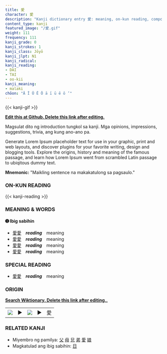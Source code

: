 ```yaml
---
title: 愛
character: 愛
description: "Kanji dictionary entry 愛: meaning, on-kun reading, compounds, origin, related kanji"
content_type: kanji
featured_image: "/愛.gif"
weight: 111
frequency: 111
kanji_grade: 0
kanji_strokes: 1
kanji_class: Jōyō
kanji_jlpt: N1
kanji_radical: 
kanji_reading: 
- DAI
- TAI
- oo-kii
kanji_meaning:
- malaki
chōon: "Ā Ī Ū Ē Ō ā ī ū ē ō ’"
---
```

[//]: # (Don't edit the line below. Kanji animated GIF code is automatically generated.)
{{< kanji-gif >}}

[//]: # (Edit below this line.)

**[Edit this at Github. Delete this link after editing.](https://github.com/tim0g/tim/tree/main/content/kanji/愛/index.md)**

Magsulat dito ng introduction tungkol sa kanji. Mga opinions, impressions, suggestions, trivia, ang kung ano-ano pa.

Generate Lorem Ipsum placeholder text for use in your graphic, print and web layouts, and discover plugins for your favorite writing, design and blogging tools. Explore the origins, history and meaning of the famous passage, and learn how Lorem Ipsum went from scrambled Latin passage to ubiqitous dummy text.
 
**Mnemonic:** "Maikling sentence na makakatulong sa pagsaulo."

### ON-KUN READING

[//]: # (Don't edit the line below. ON-KUN READING code is automatically generated.)
{{< kanji-reading >}}

### MEANING & WORDS

#### ➊ **Ibig sabihin**
  - [愛](../愛)[愛](../愛)　***reading***　meaning
  - [愛](../愛)[愛](../愛)　***reading***　meaning
  - [愛](../愛)[愛](../愛)　***reading***　meaning
  - [愛](../愛)[愛](../愛)　***reading***　meaning

### SPECIAL READING
  - [愛](../愛)[愛](../愛)　***reading***　meaning

### ORIGIN

**[Search Wiktionary. Delete this link after editing..](https://wiktionary.org/wiki/愛)**
<table class="kanji-table"><tr><td>
<img src="60px-愛-bronze.svg.png">
</td><td>▶</td><td>
<img src="60px-愛-oracle.svg.png">
</td><td>▶</td>
<td class="kanji-origin">愛</td>
</tr></table>

### RELATED KANJI
- Miyembro ng pamilya: [父](../父) [母](../母) [兄](../兄) [弟](../弟) [愛](../愛) [娘](../娘)
- Magkatulad ang ibig sabihin: [日](../日)
